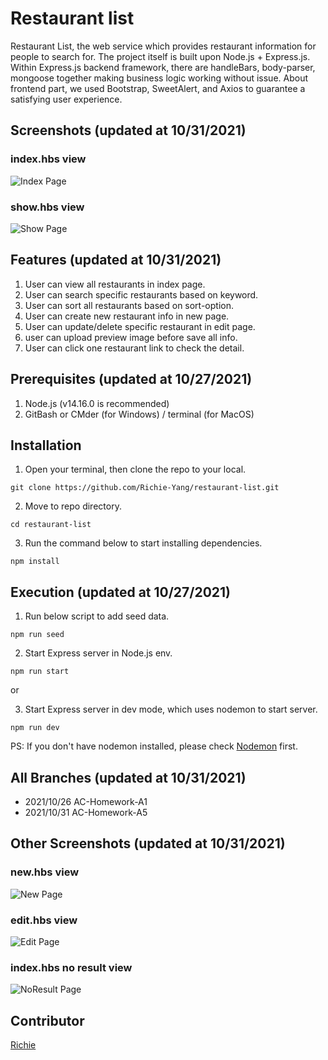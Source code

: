 # Restaurant list

Restaurant List, the web service which provides restaurant information for people to search for. The project itself is built upon Node.js + Express.js. Within Express.js backend framework, there are handleBars, body-parser, mongoose together making business logic working without issue. About frontend part, we used Bootstrap, SweetAlert, and Axios to guarantee a satisfying user experience.  


## Screenshots (updated at 10/31/2021)
### index.hbs view
![Index Page](https://github.com/Richie-Yang/restaurant-list/blob/main/public/img/a6-restaurant-index.jpg)
### show.hbs view
![Show Page](https://github.com/Richie-Yang/restaurant-list/blob/main/public/img/a5-restaurant-show.jpg)


## Features (updated at 10/31/2021)
1. User can view all restaurants in index page.
2. User can search specific restaurants based on keyword.
3. User can sort all restaurants based on sort-option.
4. User can create new restaurant info in new page.
5. User can update/delete specific restaurant in edit page.
6. user can upload preview image before save all info.
7. User can click one restaurant link to check the detail.


## Prerequisites (updated at 10/27/2021)
1. Node.js (v14.16.0 is recommended)
3. GitBash or CMder (for Windows) / terminal (for MacOS)


## Installation
1. Open your terminal, then clone the repo to your local.
```
git clone https://github.com/Richie-Yang/restaurant-list.git
```
2. Move to repo directory.
```
cd restaurant-list
```
3. Run the command below to start installing dependencies.
```
npm install
```


## Execution (updated at 10/27/2021)
1. Run below script to add seed data.
```
npm run seed
```
2. Start Express server in Node.js env.
```
npm run start
```
or

3. Start Express server in dev mode, which uses nodemon to start server.
```
npm run dev
```
PS: If you don't have nodemon installed, please check [Nodemon](https://www.npmjs.com/package/nodemon) first.


## All Branches (updated at 10/31/2021)
* 2021/10/26 AC-Homework-A1
* 2021/10/31 AC-Homework-A5


## Other Screenshots (updated at 10/31/2021)
### new.hbs view
![New Page](https://github.com/Richie-Yang/restaurant-list/blob/main/public/img/a5-restaurant-new.jpg)
### edit.hbs view
![Edit Page](https://github.com/Richie-Yang/restaurant-list/blob/main/public/img/a5-restaurant-edit.jpg)
### index.hbs no result view
![NoResult Page](https://github.com/Richie-Yang/restaurant-list/blob/main/public/img/a6-restaurant-noResult.jpg)


## Contributor
[Richie](https://github.com/Richie-Yang)
